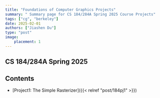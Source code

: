 ```yaml
---
title: "Foundations of Computer Graphics Projects"
summary: " Summary page for CS 184/284A Spring 2025 Course Projects"
tags: ["cg", "berkeley"]
date: 2025-02-01
authors: ["Jiashen Du"]
type: "post"
image:
    placement: 1
---
```


## CS 184/284A Spring 2025

## Contents

- [Project1: The Simple Rasterizer]({{< relref "post/184pj1" >}})